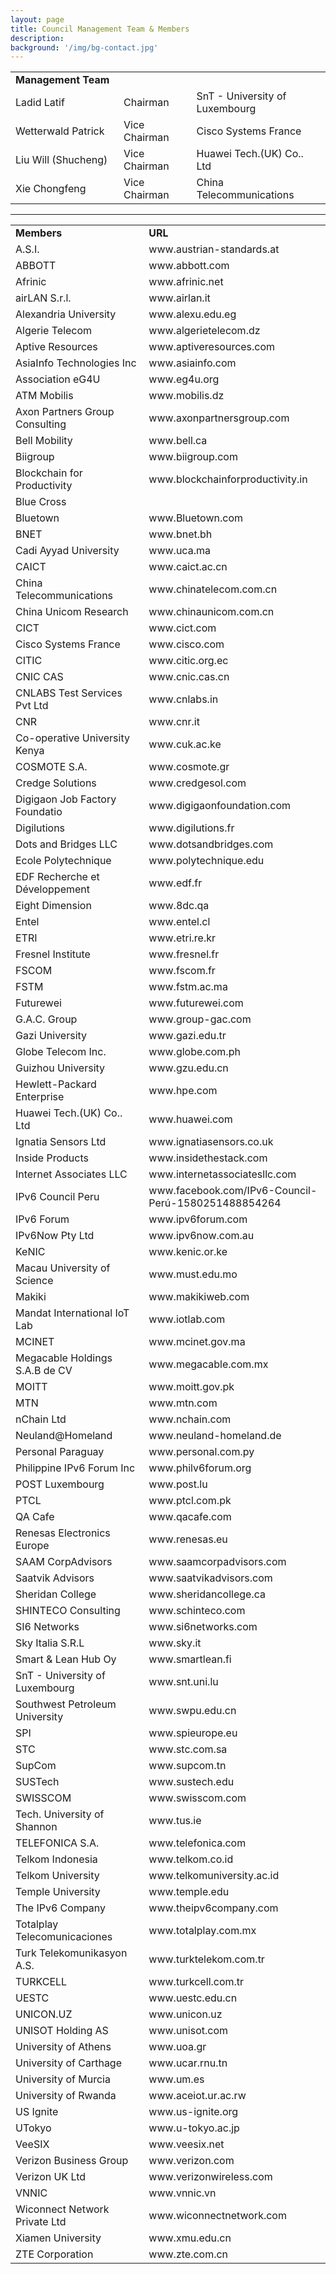 ```yaml
---
layout: page
title: Council Management Team & Members
description: 
background: '/img/bg-contact.jpg'
---
```


<table><center>
<tr><td width=350><b>Management Team</b></td></tr>
<tr><td width=200>Ladid Latif</td><td width=200>Chairman</td><td width=350>SnT - University of Luxembourg</td></tr>
<tr><td width=200>Wetterwald Patrick</td><td width=200>Vice Chairman</td><td width=350>Cisco Systems France</td></tr>
<tr><td width=200>Liu Will (Shucheng)</td><td width=200>Vice Chairman</td><td width=350>Huawei Tech.(UK) Co.. Ltd</td></tr>
<tr><td width=200>Xie Chongfeng</td><td width=200>Vice Chairman</td><td width=350>China Telecommunications</td></tr>
</center></table>

---

<table><center>
<tr><td width=350><b>Members</b></td><td width=350><b>URL</b></td></tr>
<tr><td width=350>A.S.I.</td><td width=350>www.austrian-standards.at</td></tr>
<tr><td width=350>ABBOTT</td><td width=350>www.abbott.com</td></tr>
<tr><td width=350>Afrinic</td><td width=350>www.afrinic.net</td></tr>
<tr><td width=350>airLAN S.r.l.</td><td width=350>www.airlan.it</td></tr>
<tr><td width=350>Alexandria University</td><td width=350>www.alexu.edu.eg</td></tr>
<tr><td width=350>Algerie Telecom</td><td width=350>www.algerietelecom.dz</td></tr>
<tr><td width=350>Aptive Resources</td><td width=350>www.aptiveresources.com</td></tr>
<tr><td width=350>AsiaInfo Technologies Inc</td><td width=350>www.asiainfo.com</td></tr>
<tr><td width=350>Association eG4U</td><td width=350>www.eg4u.org</td></tr>
<tr><td width=350>ATM Mobilis</td><td width=350>www.mobilis.dz</td></tr>
<tr><td width=350>Axon Partners Group Consulting</td><td width=350>www.axonpartnersgroup.com</td></tr>
<tr><td width=350>Bell Mobility</td><td width=350>www.bell.ca</td></tr>
<tr><td width=350>Biigroup</td><td width=350>www.biigroup.com</td></tr>
<tr><td width=350>Blockchain for Productivity</td><td width=350>www.blockchainforproductivity.in</td></tr>
<tr><td width=350>Blue Cross</td><td width=350></td></tr>
<tr><td width=350>Bluetown</td><td width=350>www.Bluetown.com</td></tr>
<tr><td width=350>BNET</td><td width=350>www.bnet.bh</td></tr>
<tr><td width=350>Cadi Ayyad University</td><td width=350>www.uca.ma</td></tr>
<tr><td width=350>CAICT</td><td width=350>www.caict.ac.cn</td></tr>
<tr><td width=350>China Telecommunications</td><td width=350>www.chinatelecom.com.cn</td></tr>
<tr><td width=350>China Unicom Research</td><td width=350>www.chinaunicom.com.cn</td></tr>
<tr><td width=350>CICT</td><td width=350>www.cict.com</td></tr>
<tr><td width=350>Cisco Systems France</td><td width=350>www.cisco.com</td></tr>
<tr><td width=350>CITIC</td><td width=350>www.citic.org.ec</td></tr>
<tr><td width=350>CNIC CAS</td><td width=350>www.cnic.cas.cn</td></tr>
<tr><td width=350>CNLABS Test Services Pvt Ltd</td><td width=350>www.cnlabs.in</td></tr>
<tr><td width=350>CNR</td><td width=350>www.cnr.it</td></tr>
<tr><td width=350>Co-operative University Kenya</td><td width=350>www.cuk.ac.ke</td></tr>
<tr><td width=350>COSMOTE S.A.</td><td width=350>www.cosmote.gr</td></tr>
<tr><td width=350>Credge Solutions</td><td width=350>www.credgesol.com</td></tr>
<tr><td width=350>Digigaon Job Factory Foundatio</td><td width=350>www.digigaonfoundation.com</td></tr>
<tr><td width=350>Digilutions</td><td width=350>www.digilutions.fr</td></tr>
<tr><td width=350>Dots and Bridges LLC</td><td width=350>www.dotsandbridges.com</td></tr>
<tr><td width=350>Ecole Polytechnique</td><td width=350>www.polytechnique.edu</td></tr>
<tr><td width=350>EDF Recherche et Développement</td><td width=350>www.edf.fr</td></tr>
<tr><td width=350>Eight Dimension</td><td width=350>www.8dc.qa</td></tr>
<tr><td width=350>Entel</td><td width=350>www.entel.cl</td></tr>
<tr><td width=350>ETRI</td><td width=350>www.etri.re.kr</td></tr>
<tr><td width=350>Fresnel Institute</td><td width=350>www.fresnel.fr</td></tr>
<tr><td width=350>FSCOM</td><td width=350>www.fscom.fr</td></tr>
<tr><td width=350>FSTM</td><td width=350>www.fstm.ac.ma</td></tr>
<tr><td width=350>Futurewei</td><td width=350>www.futurewei.com</td></tr>
<tr><td width=350>G.A.C. Group</td><td width=350>www.group-gac.com</td></tr>
<tr><td width=350>Gazi University</td><td width=350>www.gazi.edu.tr</td></tr>
<tr><td width=350>Globe Telecom Inc.</td><td width=350>www.globe.com.ph</td></tr>
<tr><td width=350>Guizhou University</td><td width=350>www.gzu.edu.cn</td></tr>
<tr><td width=350>Hewlett-Packard Enterprise</td><td width=350>www.hpe.com</td></tr>
<tr><td width=350>Huawei Tech.(UK) Co.. Ltd</td><td width=350>www.huawei.com</td></tr>
<tr><td width=350>Ignatia Sensors Ltd</td><td width=350>www.ignatiasensors.co.uk</td></tr>
<tr><td width=350>Inside Products</td><td width=350>www.insidethestack.com</td></tr>
<tr><td width=350>Internet Associates LLC</td><td width=350>www.internetassociatesllc.com</td></tr>
<tr><td width=350>IPv6 Council Peru</td><td width=350>www.facebook.com/IPv6-Council-Perú-1580251488854264</td></tr>
<tr><td width=350>IPv6 Forum</td><td width=350>www.ipv6forum.com</td></tr>
<tr><td width=350>IPv6Now Pty Ltd</td><td width=350>www.ipv6now.com.au</td></tr>
<tr><td width=350>KeNIC</td><td width=350>www.kenic.or.ke</td></tr>
<tr><td width=350>Macau University of Science</td><td width=350>www.must.edu.mo</td></tr>
<tr><td width=350>Makiki</td><td width=350>www.makikiweb.com</td></tr>
<tr><td width=350>Mandat International IoT Lab</td><td width=350>www.iotlab.com</td></tr>
<tr><td width=350>MCINET</td><td width=350>www.mcinet.gov.ma</td></tr>
<tr><td width=350>Megacable Holdings S.A.B de CV</td><td width=350>www.megacable.com.mx</td></tr>
<tr><td width=350>MOITT</td><td width=350>www.moitt.gov.pk</td></tr>
<tr><td width=350>MTN</td><td width=350>www.mtn.com</td></tr>
<tr><td width=350>nChain Ltd</td><td width=350>www.nchain.com</td></tr>
<tr><td width=350>Neuland@Homeland</td><td width=350>www.neuland-homeland.de</td></tr>
<tr><td width=350>Personal Paraguay</td><td width=350>www.personal.com.py</td></tr>
<tr><td width=350>Philippine IPv6 Forum Inc</td><td width=350>www.philv6forum.org</td></tr>
<tr><td width=350>POST Luxembourg</td><td width=350>www.post.lu</td></tr>
<tr><td width=350>PTCL</td><td width=350>www.ptcl.com.pk</td></tr>
<tr><td width=350>QA Cafe</td><td width=350>www.qacafe.com</td></tr>
<tr><td width=350>Renesas Electronics Europe</td><td width=350>www.renesas.eu</td></tr>
<tr><td width=350>SAAM CorpAdvisors</td><td width=350>www.saamcorpadvisors.com</td></tr>
<tr><td width=350>Saatvik Advisors</td><td width=350>www.saatvikadvisors.com</td></tr>
<tr><td width=350>Sheridan College</td><td width=350>www.sheridancollege.ca</td></tr>
<tr><td width=350>SHINTECO Consulting</td><td width=350>www.schinteco.com</td></tr>
<tr><td width=350>SI6 Networks</td><td width=350>www.si6networks.com</td></tr>
<tr><td width=350>Sky Italia S.R.L</td><td width=350>www.sky.it</td></tr>
<tr><td width=350>Smart & Lean Hub Oy</td><td width=350>www.smartlean.fi</td></tr>
<tr><td width=350>SnT - University of Luxembourg</td><td width=350>www.snt.uni.lu</td></tr>
<tr><td width=350>Southwest Petroleum University</td><td width=350>www.swpu.edu.cn</td></tr>
<tr><td width=350>SPI</td><td width=350>www.spieurope.eu</td></tr>
<tr><td width=350>STC</td><td width=350>www.stc.com.sa</td></tr>
<tr><td width=350>SupCom</td><td width=350>www.supcom.tn</td></tr>
<tr><td width=350>SUSTech</td><td width=350>www.sustech.edu</td></tr>
<tr><td width=350>SWISSCOM</td><td width=350>www.swisscom.com</td></tr>
<tr><td width=350>Tech. University of Shannon</td><td width=350>www.tus.ie</td></tr>
<tr><td width=350>TELEFONICA S.A.</td><td width=350>www.telefonica.com</td></tr>
<tr><td width=350>Telkom Indonesia</td><td width=350>www.telkom.co.id</td></tr>
<tr><td width=350>Telkom University</td><td width=350>www.telkomuniversity.ac.id</td></tr>
<tr><td width=350>Temple University</td><td width=350>www.temple.edu</td></tr>
<tr><td width=350>The IPv6 Company</td><td width=350>www.theipv6company.com</td></tr>
<tr><td width=350>Totalplay Telecomunicaciones</td><td width=350>www.totalplay.com.mx</td></tr>
<tr><td width=350>Turk Telekomunikasyon A.S.</td><td width=350>www.turktelekom.com.tr</td></tr>
<tr><td width=350>TURKCELL</td><td width=350>www.turkcell.com.tr</td></tr>
<tr><td width=350>UESTC</td><td width=350>www.uestc.edu.cn</td></tr>
<tr><td width=350>UNICON.UZ</td><td width=350>www.unicon.uz</td></tr>
<tr><td width=350>UNISOT Holding AS</td><td width=350>www.unisot.com</td></tr>
<tr><td width=350>University of Athens</td><td width=350>www.uoa.gr</td></tr>
<tr><td width=350>University of Carthage</td><td width=350>www.ucar.rnu.tn</td></tr>
<tr><td width=350>University of Murcia</td><td width=350>www.um.es</td></tr>
<tr><td width=350>University of Rwanda</td><td width=350>www.aceiot.ur.ac.rw</td></tr>
<tr><td width=350>US Ignite</td><td width=350>www.us-ignite.org</td></tr>
<tr><td width=350>UTokyo</td><td width=350>www.u-tokyo.ac.jp</td></tr>
<tr><td width=350>VeeSIX</td><td width=350>www.veesix.net</td></tr>
<tr><td width=350>Verizon Business Group</td><td width=350>www.verizon.com</td></tr>
<tr><td width=350>Verizon UK Ltd</td><td width=350>www.verizonwireless.com</td></tr>
<tr><td width=350>VNNIC</td><td width=350>www.vnnic.vn</td></tr>
<tr><td width=350>Wiconnect Network Private Ltd</td><td width=350>www.wiconnectnetwork.com</td></tr>
<tr><td width=350>Xiamen University</td><td width=350>www.xmu.edu.cn</td></tr>
<tr><td width=350>ZTE Corporation</td><td width=350>www.zte.com.cn</td></tr>
</center></table>